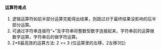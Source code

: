 #### 运算符难点

1. 逻辑运算符如前半部分运算完能得出结果，则跳过对于最终结果没影响的后半部分运算。
2. 可通过字符串连接符“+”及字符串将整数型数字连接起来，字符串前的运算做数学运算，字符串后的做字符运算。
3. 2*8最高效的运算方法: 2 << 3 (位运算里的左移，2左移3位)